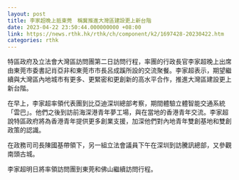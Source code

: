 ```yaml
---
layout: post
title: 李家超晚上抵東莞　稱冀推進大灣區建設更上新台階
date: 2023-04-22 23:50:44.000000000 +08:00
link: https://news.rthk.hk/rthk/ch/component/k2/1697428-20230422.htm
categories: rthk
---
```


特區政府及立法會大灣區訪問團第二日訪問行程，率團的行政長官李家超晚上出席由東莞市委書記肖亞非和東莞市市長呂成蹊所設的交流聚餐。李家超表示，期望繼續與大灣區內地城市有更多、更緊密和更創新的高水平合作，推進大灣區建設更上新台階。

在早上，李家超率領代表團到比亞迪深圳總部考察，期間體驗立體智能交通系統「雲巴」。他們之後到訪前海深港青年夢工場，與在當地的香港青年交流。李家超說特區政府將為香港青年提供更多創業支援，加深他們對內地青年雙創基地和雙創政策的認識。

在政務司司長陳國基帶領下，另一組立法會議員下午在深圳到訪騰訊總部，又參觀南頭古城。

李家超明日將率領訪問團到東莞和佛山繼續訪問行程。
